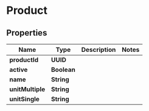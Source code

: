

# Product


## Properties

| Name | Type | Description | Notes |
|------------ | ------------- | ------------- | -------------|
|**productId** | **UUID** |  |  |
|**active** | **Boolean** |  |  |
|**name** | **String** |  |  |
|**unitMultiple** | **String** |  |  |
|**unitSingle** | **String** |  |  |



